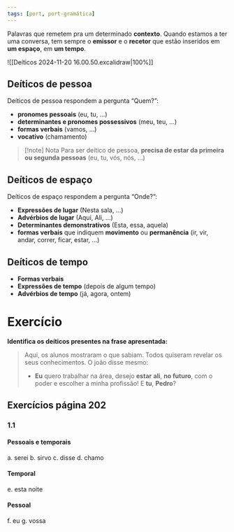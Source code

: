 ```yaml
---
tags: [port, port-gramática]
---
```


Palavras que remetem pra um determinado **contexto**. Quando estamos a ter uma conversa, tem sempre o **emissor** e o **recetor** que estão inseridos em **um espaço**, em **um tempo**.

![[Deíticos 2024-11-20 16.00.50.excalidraw|100%]]

## Deíticos de pessoa
Deíticos de pessoa respondem a pergunta “Quem?”:
- **pronomes pessoais** (eu, tu, …)
- **determinantes e pronomes possessivos** (meu, teu, …)
- **formas verbais** (vamos, …)
- **vocativo** (chamamento)
> [!note] Nota
> Para ser deítico de pessoa, **precisa de estar da primeira ou segunda pessoas** (eu, tu, vós, nós, …)

## Deíticos de espaço

Deíticos de espaço respondem a pergunta “Onde?”:
- **Expressões de lugar** (Nesta sala, …)
- **Advérbios de lugar** (Aqui, Ali, …)
- **Determinantes demonstrativos** (Esta, essa, aquela)
- **formas verbais** que indiquem **movimento** ou **permanência** (ir, vir, andar, correr, ficar, estar, …)
## Deíticos de tempo
- **Formas verbais**
- **Expressões de tempo** (depois de algum tempo)
- **Advérbios de tempo** (já, agora, ontem)

# Exercício

**Identifica os deíticos presentes na frase apresentada:**

> Aqui, os alunos mostraram o que sabiam. Todos quiseram revelar os seus
> conhecimentos. O joão disse mesmo:
> - **Eu** quero trabalhar na área, desejo **estar** **ali**, **no futuro**, com o poder e escolher a minha profissão! E **tu**, **Pedro**?

## Exercícios página 202
### 1.1
#### Pessoais e temporais
a. serei
b. sirvo
c. disse
d. chamo
#### Temporal
e. esta noite

#### Pessoal

f. eu
g. vossa
